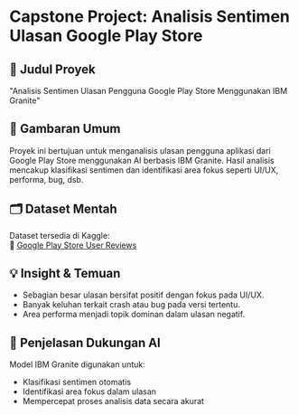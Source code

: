 # Capstone Project: Analisis Sentimen Ulasan Google Play Store

## 🎯 Judul Proyek
"Analisis Sentimen Ulasan Pengguna Google Play Store Menggunakan IBM Granite"

## 📌 Gambaran Umum
Proyek ini bertujuan untuk menganalisis ulasan pengguna aplikasi dari Google Play Store menggunakan AI berbasis IBM Granite. Hasil analisis mencakup klasifikasi sentimen dan identifikasi area fokus seperti UI/UX, performa, bug, dsb.

## 🗂️ Dataset Mentah
Dataset tersedia di Kaggle:  
🔗 [Google Play Store User Reviews](https://www.kaggle.com/lava18/google-play-store-apps )

## 💡 Insight & Temuan
- Sebagian besar ulasan bersifat positif dengan fokus pada UI/UX.
- Banyak keluhan terkait crash atau bug pada versi tertentu.
- Area performa menjadi topik dominan dalam ulasan negatif.

## 🤖 Penjelasan Dukungan AI
Model IBM Granite digunakan untuk:
- Klasifikasi sentimen otomatis
- Identifikasi area fokus dalam ulasan
- Mempercepat proses analisis data secara akurat
